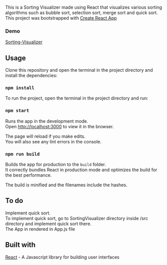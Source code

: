 

This is a Sorting Visualizer made using React that visualizes various sorting algorithms such as bubble sort, selection sort, merge sort and quick sort.
This project was bootstrapped with [Create React App](https://github.com/facebook/create-react-app)

### Demo
[Sorting-Visualizer](https://patel-tirth.github.io/React-SortingAlgorithms-Visualizer/)


## Usage
Clone this repository and open the terminal in the project directory and install the dependencies:

### `npm install`
To run the project, open the terminal in the project directory and run:

### `npm start`

Runs the app in the development mode.<br />
Open [http://localhost:3000](http://localhost:3000) to view it in the browser.

The page will reload if you make edits.<br />
You will also see any lint errors in the console.


### `npm run build`

Builds the app for production to the `build` folder.<br />
It correctly bundles React in production mode and optimizes the build for the best performance.

The build is minified and the filenames include the hashes.<br />

## To do
Implement quick sort.<br />
To implement quick sort, go to SortingVisualizer directory inside /src directory and implement quick sort there. <br />
The App in rendered in App.js file

## Built with

[React](https://reactjs.org/) - A Javascript library for building user interfaces





